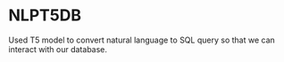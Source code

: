 # NLPT5DB
Used T5 model to convert natural language to SQL query so that we can interact with our database.
